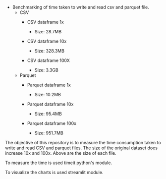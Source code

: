  - Benchmarking of time taken to write and read csv and parquet file.
    - CSV 
        - CSV dataframe 1x
            - Size: 28.7MB

        - CSV dataframe 10x
            - Size: 328.3MB

        - CSV dataframe 100X
            - Size: 3.3GB
    - Parquet
        - Parquet dataframe 1x
            - Size: 10.2MB

        - Parquet dataframe 10x
            - Size: 95.4MB

        - Parquet dataframe 100x
            - Size: 951.7MB

 The objective of this repository is to measure the time consumption taken to write and read CSV and parquet files. The size of the original dataset does increase 10x and 100x. Above are the size of each file.

  To measure the time is used timeit python's module.
  
  To visualize the charts is used streamlit module.

  